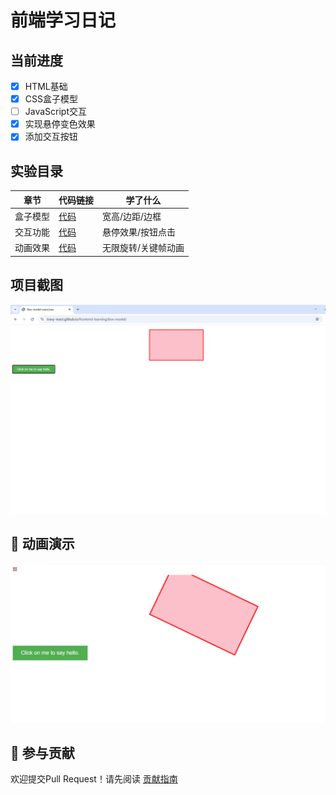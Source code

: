 # 前端学习日记

## 当前进度
- [x] HTML基础  
- [x] CSS盒子模型  
- [ ] JavaScript交互
- [x] 实现悬停变色效果  
- [x] 添加交互按钮  

## 实验目录
| 章节       | 代码链接                   | 学了什么               |
|------------|---------------------------|----------------------|
| 盒子模型   | [代码](box-model/)        | 宽高/边距/边框       |
| 交互功能   | [代码](box-model/)        | 悬停效果/按钮点击     |  
| 动画效果   | [代码](box-model/) | 无限旋转/关键帧动画 |  
## 项目截图  
![效果预览](images/preview.png)  
## 🎥 动画演示  
![点击暂停效果](gifs/animation-demo.gif)  
## 🤝 参与贡献  
欢迎提交Pull Request！请先阅读 [贡献指南](CONTRIBUTING.md)  
